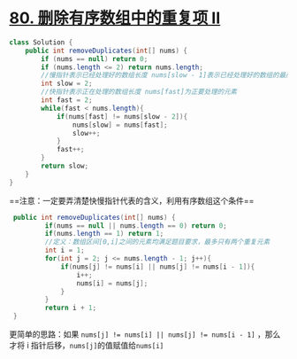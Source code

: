 # [80. 删除有序数组中的重复项 II](https://leetcode-cn.com/problems/remove-duplicates-from-sorted-array-ii/)

```java
class Solution {
    public int removeDuplicates(int[] nums) {
        if (nums == null) return 0;
        if (nums.length <= 2) return nums.length;
        //慢指针表示已经处理好的数组长度 nums[slow - 1]表示已经处理好的数组的最后一个元素
        int slow = 2;
        //快指针表示正在处理的数组长度 nums[fast]为正要处理的元素
        int fast = 2;
        while(fast < nums.length){
            if(nums[fast] != nums[slow - 2]){
                nums[slow] = nums[fast];
                slow++;
            }
            fast++;
        }
        return slow;    
    }
}
```

==注意：一定要弄清楚快慢指针代表的含义，利用有序数组这个条件==

```java
 public int removeDuplicates(int[] nums) {
         if(nums == null || nums.length == 0) return 0;
         if(nums.length == 1) return 1;
         //定义：数组区间[0,i]之间的元素均满足题目要求，最多只有两个重复元素
         int i = 1;
         for(int j = 2; j <= nums.length - 1; j++){
             if(nums[j] != nums[i] || nums[j] != nums[i - 1]){
                 i++;
                 nums[i] = nums[j];
             }
         }
         return i + 1; 
 }
```

更简单的思路：如果 `nums[j] != nums[i] || nums[j] != nums[i - 1]` ，那么才将 i 指针后移，`nums[j]`的值赋值给`nums[i]`